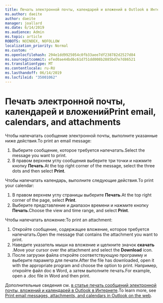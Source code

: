 ```yaml
---
title: Печать электронной почты, календарей и вложений в Outlook в Интернете
ms.author: daeite
author: daeite
manager: joallard
ms.date: 6/14/2019
ms.audience: Admin
ms.topic: article
ROBOTS: NOINDEX, NOFOLLOW
localization_priority: Normal
ms.custom: ''
ms.openlocfilehash: 294e1dd9925054c0fb33aee7df238782d2527d84
ms.sourcegitcommit: efed0ae44bd6c61d751dd008b2885bd7e7d86521
ms.translationtype: MT
ms.contentlocale: ru-RU
ms.lasthandoff: 06/14/2019
ms.locfileid: "35001062"
---
```

# <a name="print-email-calendars-and-attachments"></a><span data-ttu-id="e8c44-102">Печать электронной почты, календарей и вложений</span><span class="sxs-lookup"><span data-stu-id="e8c44-102">Print email, calendars, and attachments</span></span>

<span data-ttu-id="e8c44-103">Чтобы напечатать сообщение электронной почты, выполните указанные ниже действия.</span><span class="sxs-lookup"><span data-stu-id="e8c44-103">To print an email message:</span></span>
  
1. <span data-ttu-id="e8c44-104">Выберите сообщение, которое требуется напечатать.</span><span class="sxs-lookup"><span data-stu-id="e8c44-104">Select the message you want to print.</span></span>
1. <span data-ttu-id="e8c44-105">В правом верхнем углу сообщения выберите три точки и нажмите кнопку **Печать**.</span><span class="sxs-lookup"><span data-stu-id="e8c44-105">At the top right corner of the message, select the three dots and then select **Print**.</span></span>

<span data-ttu-id="e8c44-106">Чтобы напечатать календарь, выполните следующие действия.</span><span class="sxs-lookup"><span data-stu-id="e8c44-106">To print your calendar:</span></span>

1. <span data-ttu-id="e8c44-107">В правом верхнем углу страницы выберите **Печать**.</span><span class="sxs-lookup"><span data-stu-id="e8c44-107">At the top right corner of the page, select **Print**.</span></span>
1. <span data-ttu-id="e8c44-108">Выберите представление и диапазон времени и нажмите кнопку **Печать**.</span><span class="sxs-lookup"><span data-stu-id="e8c44-108">Choose the view and time range, and select **Print**.</span></span>

<span data-ttu-id="e8c44-109">Чтобы напечатать вложение:</span><span class="sxs-lookup"><span data-stu-id="e8c44-109">To print an attachment:</span></span>

1. <span data-ttu-id="e8c44-110">Откройте сообщение, содержащее вложение, которое требуется напечатать.</span><span class="sxs-lookup"><span data-stu-id="e8c44-110">Open the message that contains the attachment you want to print.</span></span>
2. <span data-ttu-id="e8c44-111">Наведите указатель мыши на вложение и щелкните значок **скачать** .</span><span class="sxs-lookup"><span data-stu-id="e8c44-111">Move your cursor over the attachment and select the **Download** icon.</span></span>
3. <span data-ttu-id="e8c44-112">После загрузки файла откройте соответствующую программу и выберите параметр для печати.</span><span class="sxs-lookup"><span data-stu-id="e8c44-112">After the file has downloaded, open it with the appropriate program and choose the option to print.</span></span> <span data-ttu-id="e8c44-113">Например, откройте файл doc в Word, а затем выполните печать.</span><span class="sxs-lookup"><span data-stu-id="e8c44-113">For example, open a .doc file in Word and then print.</span></span>

<span data-ttu-id="e8c44-114">Дополнительные сведения см. [в статье печать сообщений электронной почты, вложений и календарей в Outlook в Интернете](https://support.office.com/article/2cf529d1-3b8f-4de2-b254-b7f870e58a2b).</span><span class="sxs-lookup"><span data-stu-id="e8c44-114">To learn more, see [Print email messages, attachments, and calendars in Outlook on the web](https://support.office.com/article/2cf529d1-3b8f-4de2-b254-b7f870e58a2b).</span></span>